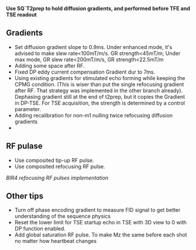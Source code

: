 **Use SQ`T2prep to hold diffusion gradients, and performed before TFE and TSE readout**


**Gradients**
--

* Set diffusion gradient slope to 0.9ms.  Under enhanced mode, it's advised to make slew rate<100mT/m/s. GR strength<45mT/m; Under max mode, GR slew rate<200mT/m/s, GR strength<22.5mT/m
* Adding some space after RF.
* Fixed DP eddy current compensation Gradient dur to 7ms.
* Using existing gradients for stimulated echo forming while keeping the CPMG condition. (This is wiser than put the single refocusing gradient after RF. That strategy was implemented in the other branch already). Dephasing gradient still at the end of t2prep, but it copies the Gradient in DP-TSE. For TSE acquisition, the strength is determined by a control parameter. 
* Adding recalibration for non-m1 nulling twice refocusing diffusion gradients 
* 

**RF pulase**
--

* Use composited tip-up RF pulse.
* Use composited refocusing RF pulse.

*BIR4 refocusing RF pulses implementation*



**Other tips**
--

* Turn off phase encoding gradient to measure FID signal to get better understanding of the sequence physics
* Reset the lower limit for TSE startup echo in TSE with 3D view to 0 with DP function enabled.
* Add global saturation RF pulse. To make Mz the same before each shot no matter how heartbeat changes
